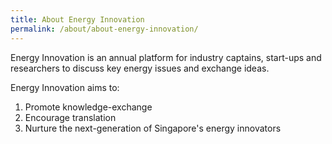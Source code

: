 ```yaml
---
title: About Energy Innovation
permalink: /about/about-energy-innovation/
---
```

Energy Innovation is an annual platform for industry captains, start-ups and researchers to discuss key energy issues and exchange ideas. 

Energy Innovation aims to:
1. Promote knowledge-exchange
2. Encourage translation
3. Nurture the next-generation of Singapore's energy innovators
